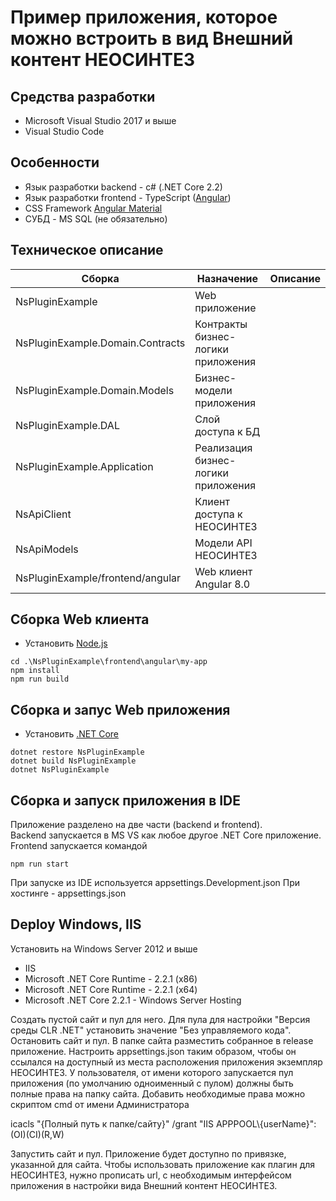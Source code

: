 # Пример приложения, которое можно встроить в вид Внешний контент НЕОСИНТЕЗ

## Средства разработки
- Microsoft Visual Studio 2017 и выше
- Visual Studio Code

## Особенности

  - Язык разработки backend - c# (.NET Core 2.2)
  - Язык разработки frontend - TypeScript ([Angular](https://angular.io/))
  - CSS Framework [Angular Material](https://material.angular.io/)
  - СУБД - MS SQL (не обязательно)

## Техническое описание
| Сборка | Назначение  | Описание  |
|--|--|--|
| NsPluginExample |Web приложение  | |
| NsPluginExample.Domain.Contracts | Контракты бизнес-логики приложения |  |
| NsPluginExample.Domain.Models | Бизнес-модели приложения |  |
| NsPluginExample.DAL | Слой доступа к БД |  |
| NsPluginExample.Application| Реализация бизнес-логики приложения|
| NsApiClient| Клиент доступа к НЕОСИНТЕЗ||
| NsApiModels| Модели API НЕОСИНТЕЗ||
| NsPluginExample/frontend/angular| Web клиент Angular 8.0 | ||


## Сборка Web клиента

- Установить [Node.js](https://nodejs.org/ "Node.js")

```
cd .\NsPluginExample\frontend\angular\my-app
npm install
npm run build
```

## Сборка и запус Web приложения

- Установить [.NET Core](https://www.microsoft.com/net/download ".NET Core")
```
dotnet restore NsPluginExample
dotnet build NsPluginExample
dotnet NsPluginExample
```

## Сборка и запуск приложения в IDE 

Приложение разделено на две части (backend и frontend).  
Backend запускается в MS VS как любое другое .NET Core приложение.  
Frontend запускается командой 
```
npm run start
```

При запуске из IDE используется appsettings.Development.json
При хостинге - appsettings.json

## Deploy Windows, IIS

Установить на Windows Server 2012 и выше
- IIS 
- Microsoft .NET Core Runtime - 2.2.1 (x86)
- Microsoft .NET Core Runtime - 2.2.1 (x64)
- Microsoft .NET Core 2.2.1 - Windows Server Hosting

Создать пустой сайт и пул для него. 
Для пула для настройки "Версия среды CLR .NET" установить значение "Без управляемого кода".
Остановить сайт и пул.
В папке сайта разместить собранное в release приложение. Настроить appsettings.json таким образом, чтобы он ссылался на доступный из места расположения приложения экземпляр НЕОСИНТЕЗ.
У пользователя, от имени которого запускается пул приложения (по умолчанию одноименный с пулом) должны быть полные права на папку сайта. Добавить необходимые права можно скриптом cmd от имени Администратора

icacls "{Полный путь к папке/сайту}" /grant "IIS APPPOOL\\{userName}":(OI)(CI)(R,W)

Запустить сайт и пул. Приложение будет доступно по привязке, указанной для сайта.
Чтобы использовать приложение как плагин для НЕОСИНТЕЗ, нужно прописать url, с необходимым интерфейсом приложения в настройки вида Внешний контент НЕОСИНТЕЗ.
